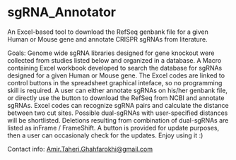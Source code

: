 # sgRNA_Annotator
An Excel-based tool to download the RefSeq genbank file for a given Human or Mouse gene and annotate CRISPR sgRNAs from literature. 

Goals:
Genome wide sgRNA libraries designed for gene knockout were collected from studies listed below and organized in a database. 
A Macro containing Excel workbook developed to search the database for sgRNAs designed for a given Human or Mouse gene.
The Excel codes are linked to control buttons in the spreadsheet graphical inteface, so no programming skill is required.
A user can either annotate sgRNAs on his/her genbank file, or directly use the button to download the RefSeq from NCBI and annotate sgRNAs.
Excel codes can recognize sgRNA pairs and calculate the distance between two cut sites. Possible dual-sgRNAs with user-specified distances will be shortlisted.
Deletions resulting from combination of dual-sgRNAs are listed as inFrame / FrameShift.
A button is provided for update purposes, then a user can occasionaly check for the updates.
Enjoy using it :)

Contact info:
Amir.Taheri.Ghahfarokhi@gmail.com
